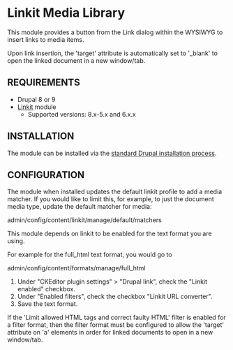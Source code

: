 # Linkit Media Library

This module provides a button from the Link dialog within the WYSIWYG to insert
links to media items.

Upon link insertion, the 'target' attribute is automatically set to '_blank' to
open the linked document in a new window/tab.

## REQUIREMENTS

* Drupal 8 or 9
* [Linkit](https://www.drupal.org/project/linkit) module
  * Supported versions: 8.x-5.x and 6.x.x

## INSTALLATION

The module can be installed via the
[standard Drupal installation process](http://drupal.org/node/895232).

## CONFIGURATION

The module when installed updates the default linkit profile to add a 
media matcher. If you would like to limit this, for example, to just the
document media type, update the default matcher for media:

admin/config/content/linkit/manage/default/matchers

This module depends on linkit to be enabled for the text format you are using.

For example for the full_html text format, you would go to

admin/config/content/formats/manage/full_html

1. Under "CKEditor plugin settings" > "Drupal link", check the "Linkit
enabled" checkbox.
2. Under "Enabled filters", check the checkbox "Linkit URL converter".
3. Save the text format.

If the 'Limit allowed HTML tags and correct faulty HTML' filter is enabled for
a filter format, then the filter format must be configured to allow the
'target' attribute on 'a' elements in order for linked documents to open in a
new window/tab.
